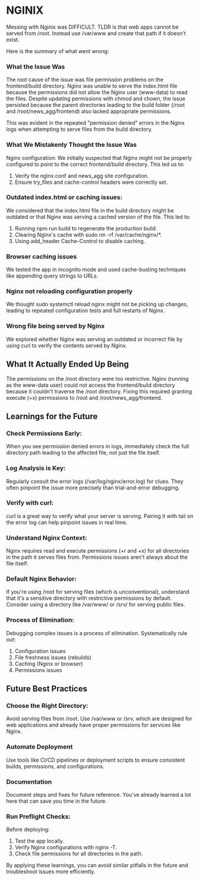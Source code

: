 # NGINIX

Messing with Nginix was DIFFICULT. TLDR is that web apps cannot be served from /root. Instead use /var/www and create that path if it doesn't exist.

Here is the summary of what went wrong:

### What the Issue Was

The root cause of the issue was file permission problems on the frontend/build directory. Nginx was unable to serve the index.html file because the permissions did not allow the Nginx user (www-data) to read the files. Despite updating permissions with chmod and chown, the issue persisted because the parent directories leading to the build folder (/root and /root/news_agg/frontend) also lacked appropriate permissions.

This was evident in the repeated "permission denied" errors in the Nginx logs when attempting to serve files from the build directory.

### What We Mistakenly Thought the Issue Was
Nginx configuration: We initially suspected that Nginx might not be properly configured to point to the correct frontend/build directory. This led us to:

1. Verify the nginx.conf and news_agg site configuration.
2. Ensure try_files and cache-control headers were correctly set.

### Outdated index.html or caching issues:
We considered that the index.html file in the build directory might be outdated or that Nginx was serving a cached version of the file. This led to:

1. Running npm run build to regenerate the production build.
2. Clearing Nginx's cache with sudo rm -rf /var/cache/nginx/*.
3. Using add_header Cache-Control to disable caching.

### Browser caching issues
We tested the app in incognito mode and used cache-busting techniques like appending query strings to URLs.

### Nginx not reloading configuration properly
We thought sudo systemctl reload nginx might not be picking up changes, leading to repeated configuration tests and full restarts of Nginx.

### Wrong file being served by Nginx
We explored whether Nginx was serving an outdated or incorrect file by using curl to verify the contents served by Nginx.

## What It Actually Ended Up Being

The permissions on the /root directory were too restrictive. Nginx (running as the www-data user) could not access the frontend/build directory because it couldn't traverse the /root directory.
Fixing this required granting execute (+x) permissions to /root and /root/news_agg/frontend.

## Learnings for the Future

### Check Permissions Early:

When you see permission denied errors in logs, immediately check the full directory path leading to the affected file, not just the file itself.

### Log Analysis is Key:

Regularly consult the error logs (/var/log/nginx/error.log) for clues. They often pinpoint the issue more precisely than trial-and-error debugging.

### Verify with curl:

curl is a great way to verify what your server is serving. Pairing it with tail on the error log can help pinpoint issues in real time.

### Understand Nginx Context:

Nginx requires read and execute permissions (+r and +x) for all directories in the path it serves files from. Permissions issues aren't always about the file itself.

### Default Nginx Behavior:
If you're using /root for serving files (which is unconventional), understand that it's a sensitive directory with restrictive permissions by default. Consider using a directory like /var/www/ or /srv/ for serving public files.

### Process of Elimination:
Debugging complex issues is a process of elimination. Systematically rule out:

1. Configuration issues
2. File freshness issues (rebuilds)
3. Caching (Nginx or browser)
4. Permissions issues

## Future Best Practices

### Choose the Right Directory:
Avoid serving files from /root. Use /var/www or /srv, which are designed for web applications and already have proper permissions for services like Nginx.

### Automate Deployment
Use tools like CI/CD pipelines or deployment scripts to ensure consistent builds, permissions, and configurations.

### Documentation
Document steps and fixes for future reference. You’ve already learned a lot here that can save you time in the future.

### Run Preflight Checks:
Before deploying:

1. Test the app locally.
2. Verify Nginx configurations with nginx -T.
3. Check file permissions for all directories in the path.

By applying these learnings, you can avoid similar pitfalls in the future and troubleshoot issues more efficiently. 
